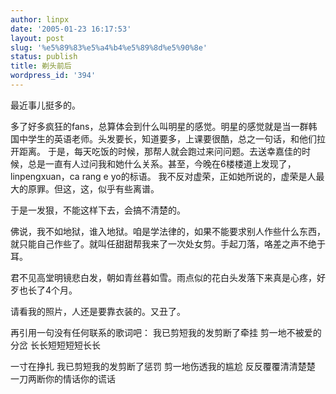 ```yaml
---
author: linpx
date: '2005-01-23 16:17:53'
layout: post
slug: '%e5%89%83%e5%a4%b4%e5%89%8d%e5%90%8e'
status: publish
title: 剃头前后
wordpress_id: '394'
---
```


最近事儿挺多的。

多了好多疯狂的fans，总算体会到什么叫明星的感觉。明星的感觉就是当一群韩国中学生的英语老师。头发要长，知道要多，上课要很酷，总之一句话，和他们拉开距离。
于是，每天吃饭的时候，那帮人就会跑过来问问题。去送幸嘉佳的时候，总是一直有人过问我和她什么关系。甚至，今晚在6楼楼道上发现了，linpengxuan，ca
rang e yo的标语。 我不反对虚荣，正如她所说的，虚荣是人最大的原罪。但这，这，似乎有些离谱。

于是一发狠，不能这样下去，会搞不清楚的。

佛说，我不如地狱，谁入地狱。咱是学法律的，如果不能要求别人作些什么东西，就只能自己作些了。就叫任甜甜帮我来了一次处女剪。手起刀落，咯差之声不绝于耳。

君不见高堂明镜悲白发，朝如青丝暮如雪。雨点似的花白头发落下来真是心疼，好歹也长了4个月。

请看我的照片，人还是要靠衣装的。又丑了。

再引用一句没有任何联系的歌词吧： 我已剪短我的发剪断了牵挂 剪一地不被爱的分岔 长长短短短短长长

一寸在挣扎 我已剪短我的发剪断了惩罚 剪一地伤透我的尴尬 反反覆覆清清楚楚 一刀两断你的情话你的谎话

